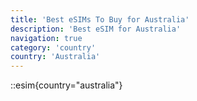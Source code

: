```yaml
---
title: 'Best eSIMs To Buy for Australia'
description: 'Best eSIM for Australia'
navigation: true
category: 'country'
country: 'Australia'
---
```


::esim{country="australia"}
